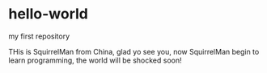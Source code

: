 # hello-world
my first repository

THis is SquirrelMan from China,
glad yo see you,
now SquirrelMan begin to learn programming,
the world will be shocked soon!
